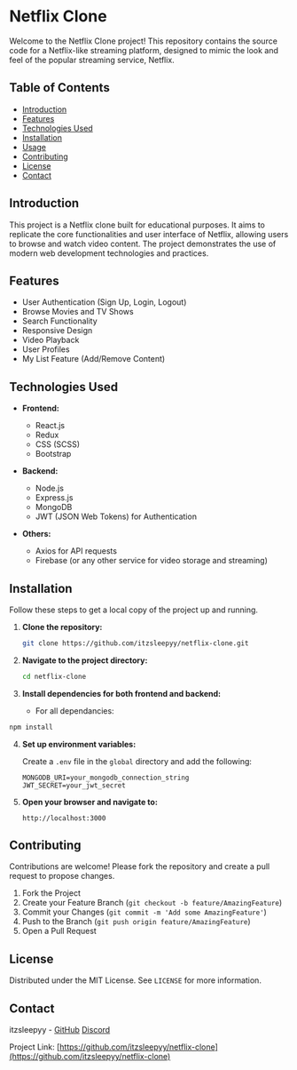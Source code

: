 # Netflix Clone

Welcome to the Netflix Clone project! This repository contains the source code for a Netflix-like streaming platform, designed to mimic the look and feel of the popular streaming service, Netflix.

## Table of Contents

- [Introduction](#introduction)
- [Features](#features)
- [Technologies Used](#technologies-used)
- [Installation](#installation)
- [Usage](#usage)
- [Contributing](#contributing)
- [License](#license)
- [Contact](#contact)

## Introduction

This project is a Netflix clone built for educational purposes. It aims to replicate the core functionalities and user interface of Netflix, allowing users to browse and watch video content. The project demonstrates the use of modern web development technologies and practices.

## Features

- User Authentication (Sign Up, Login, Logout)
- Browse Movies and TV Shows
- Search Functionality
- Responsive Design
- Video Playback
- User Profiles
- My List Feature (Add/Remove Content)

## Technologies Used

- **Frontend:**
  - React.js
  - Redux
  - CSS (SCSS)
  - Bootstrap

- **Backend:**
  - Node.js
  - Express.js
  - MongoDB
  - JWT (JSON Web Tokens) for Authentication

- **Others:**
  - Axios for API requests
  - Firebase (or any other service for video storage and streaming)

## Installation

Follow these steps to get a local copy of the project up and running.

1. **Clone the repository:**

   ```bash
   git clone https://github.com/itzsleepyy/netflix-clone.git
   ```

2. **Navigate to the project directory:**

   ```bash
   cd netflix-clone
   ```

3. **Install dependencies for both frontend and backend:**

   - For all dependancies:
  ```bash
  npm install
  ```

4. **Set up environment variables:**

   Create a `.env` file in the `global` directory and add the following:

   ```env
   MONGODB_URI=your_mongodb_connection_string
   JWT_SECRET=your_jwt_secret
   ```

3. **Open your browser and navigate to:**

   ```
   http://localhost:3000
   ```

## Contributing

Contributions are welcome! Please fork the repository and create a pull request to propose changes.

1. Fork the Project
2. Create your Feature Branch (`git checkout -b feature/AmazingFeature`)
3. Commit your Changes (`git commit -m 'Add some AmazingFeature'`)
4. Push to the Branch (`git push origin feature/AmazingFeature`)
5. Open a Pull Request

## License

Distributed under the MIT License. See `LICENSE` for more information.

## Contact

itzsleepyy - [GitHub](https://github.com/itzsleepyy) [Discord](https://discord.com/users/768420777359704094)

Project Link: [https://github.com/itzsleepyy/netflix-clone](https://github.com/itzsleepyy/netflix-clone)
```
